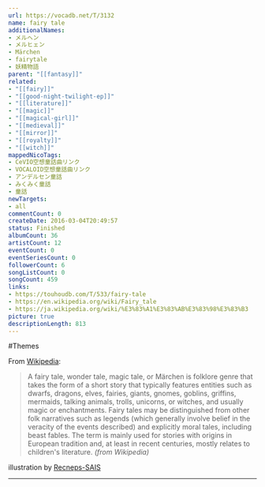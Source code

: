 ```yaml
---
url: https://vocadb.net/T/3132
name: fairy tale
additionalNames: 
- メルヘン
- メルヒェン
- Märchen
- fairytale
- 妖精物語
parent: "[[fantasy]]"
related:
- "[[fairy]]"
- "[[good-night-twilight-ep]]"
- "[[literature]]"
- "[[magic]]"
- "[[magical-girl]]"
- "[[medieval]]"
- "[[mirror]]"
- "[[royalty]]"
- "[[witch]]"
mappedNicoTags:
- CeVIO空想童話曲リンク
- VOCALOID空想童話曲リンク
- アンデルセン童話
- みくみく童話
- 童話
newTargets:
- all
commentCount: 0
createDate: 2016-03-04T20:49:57
status: Finished
albumCount: 36
artistCount: 12
eventCount: 0
eventSeriesCount: 0
followerCount: 6
songListCount: 0
songCount: 459
links: 
- https://touhoudb.com/T/533/fairy-tale
- https://en.wikipedia.org/wiki/Fairy_tale
- https://ja.wikipedia.org/wiki/%E3%83%A1%E3%83%AB%E3%83%98%E3%83%B3
picture: true
descriptionLength: 813
---
```


#Themes

From [Wikipedia](https://en.wikipedia.org/wiki/Fairy_tale):

> A fairy tale, wonder tale, magic tale, or Märchen is folklore genre that takes the form of a short story that typically features entities such as dwarfs, dragons, elves, fairies, giants, gnomes, goblins, griffins, mermaids, talking animals, trolls, unicorns, or witches, and usually magic or enchantments.
Fairy tales may be distinguished from other folk narratives such as legends (which generally involve belief in the veracity of the events described) and explicitly moral tales, including beast fables.
The term is mainly used for stories with origins in European tradition and, at least in recent centuries, mostly relates to children's literature.
*(from Wikipedia)*

illustration by [Recneps-SAIS](https://www.pixiv.net/member.php?id=11376797)

---

